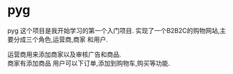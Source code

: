 # pyg
pyg
这个项目是我开始学习的第一个入门项目.
实现了一个B2B2C的购物网站,主要分成三个角色,运营商,商家 和用户.  

运营商用来添加商家以及审核广告和商品.  
商家有添加商品
用户可以下订单,添加到购物车,购买等功能.

